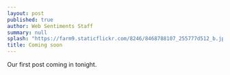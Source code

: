 ```yaml
---
layout: post
published: true
author: Web Sentiments Staff
summary: null
splash: "https://farm9.staticflickr.com/8246/8468788107_255777d512_b.jpg"
title: Coming soon
---
```


Our first post coming in tonight.

